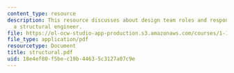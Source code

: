 ```yaml
---
content_type: resource
description: This resource discusses about design team roles and responsibilites of
  a structural engineer.
file: https://ol-ocw-studio-app-production.s3.amazonaws.com/courses/1-101-introduction-to-civil-and-environmental-engineering-design-i-fall-2006/18e4ef80f5bec19b44635c3127a07c9e_structural.pdf
file_type: application/pdf
resourcetype: Document
title: structural.pdf
uid: 18e4ef80-f5be-c19b-4463-5c3127a07c9e
---
```

